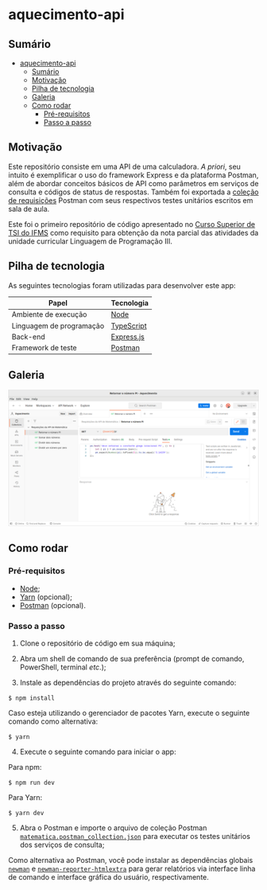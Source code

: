 # aquecimento-api

## Sumário

- [aquecimento-api](#aquecimento-api)
  - [Sumário](#sumário)
  - [Motivação](#motivação)
  - [Pilha de tecnologia](#pilha-de-tecnologia)
  - [Galeria](#galeria)
  - [Como rodar](#como-rodar)
    - [Pré-requisitos](#pré-requisitos)
    - [Passo a passo](#passo-a-passo)

## Motivação

Este repositório consiste em uma API de uma calculadora. _A priori_, seu intuito é exemplificar o uso do framework Express e da plataforma Postman, além de abordar conceitos básicos de API como parâmetros em serviços de consulta e códigos de status de respostas. Também foi exportada a [coleção de requisições](./matematica.postman_collection.json) Postman com seus respectivos testes unitários escritos em sala de aula.

Este foi o primeiro repositório de código apresentado no [Curso Superior de TSI do IFMS](https://www.ifms.edu.br/campi/campus-aquidauana/cursos/graduacao/sistemas-para-internet/sistemas-para-internet) como requisito para obtenção da nota parcial das atividades da unidade curricular Linguagem de Programação III.

## Pilha de tecnologia

As seguintes tecnologias foram utilizadas para desenvolver este app:

| Papel | Tecnologia |
|-|-|
| Ambiente de execução | [Node](https://nodejs.org/en/) |
| Linguagem de programação | [TypeScript](https://www.typescriptlang.org/) |
| Back-end | [Express.js](https://expressjs.com/pt-br/) |
| Framework de teste | [Postman](https://www.postman.com/) |

## Galeria

![Serviço de consulta para retonar o número &pi;](./docs/retornar-o-numero-pi.png)

## Como rodar

### Pré-requisitos

- [Node](https://nodejs.org/en/download/);
- [Yarn](https://yarnpkg.com/) (opcional);
- [Postman](https://www.postman.com/) (opcional).

### Passo a passo

1. Clone o repositório de código em sua máquina;

2. Abra um shell de comando de sua preferência (prompt de comando, PowerShell, terminal _etc_.);

3. Instale as dependências do projeto através do seguinte comando:

```console
$ npm install
```

Caso esteja utilizando o gerenciador de pacotes Yarn, execute o seguinte comando como alternativa:

```console
$ yarn
```

4. Execute o seguinte comando para iniciar o app:

Para npm:

```console
$ npm run dev
```

Para Yarn:

```console
$ yarn dev
```

5. Abra o Postman e importe o arquivo de coleção Postman [`matematica.postman_collection.json`](./matematica.postman_collection.json) para executar os testes unitários dos serviços de consulta;

Como alternativa ao Postman, você pode instalar as dependências globais [`newman`](https://npmjs.com/package/newman) e [`newman-reporter-htmlextra`](https://npmjs.com/package/newman-reporter-htmlextra) para gerar relatórios via interface linha de comando e interface gráfica do usuário, respectivamente.